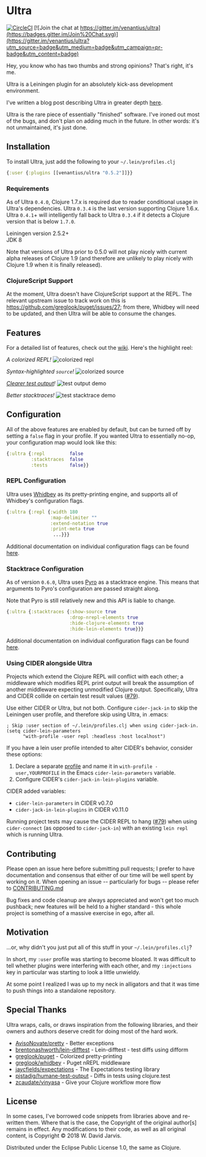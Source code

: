 # Ultra

[![CircleCI](https://circleci.com/gh/venantius/ultra.svg?style=svg)](https://circleci.com/gh/venantius/ultra)
[![Join the chat at https://gitter.im/venantius/ultra](https://badges.gitter.im/Join%20Chat.svg)](https://gitter.im/venantius/ultra?utm_source=badge&utm_medium=badge&utm_campaign=pr-badge&utm_content=badge)

Hey, you know who has two thumbs and strong opinions? That's right, it's me.

Ultra is a Leiningen plugin for an absolutely kick-ass development environment.

I've written a blog post describing Ultra in greater depth [here](http://blog.venanti.us/ultra).

Ultra is the rare piece of essentially "finished" software. I've ironed out most of the bugs, and don't plan on adding much in the future. In other words: it's not unmaintained, it's just done.

## Installation

To install Ultra, just add the following to your `~/.lein/profiles.clj`

```clojure
{:user {:plugins [[venantius/ultra "0.5.2"]]}}
```

### Requirements

As of Ultra `0.4.0`, Clojure 1.7.x is required due to reader conditional usage in Ultra's dependencies. Ultra `0.3.4` is the last version supporting Clojure 1.6.x. Ultra `0.4.1`+ will intelligently fall back to Ultra `0.3.4` if it detects a Clojure version that is below `1.7.0`.

Leiningen version 2.5.2+  
JDK 8

Note that versions of Ultra prior to 0.5.0 will not play nicely with current alpha releases of Clojure 1.9 (and therefore are unlikely to play nicely with Clojure 1.9 when it is finally released).

### ClojureScript Support

At the moment, Ultra doesn't have ClojureScript support at the REPL. The relevant upstream issue to track work on this is https://github.com/greglook/puget/issues/27; from there, Whidbey will need to be updated, and then Ultra will be able to consume the changes.

## Features
For a detailed list of features, check out the [wiki](https://github.com/venantius/ultra/wiki). Here's the highlight reel:

*A colorized REPL!*
![colorized repl](https://venantius.github.io/ultra/images/colorized-repl.png)

*Syntax-highlighted `source`!*
![colorized source](https://venantius.github.io/ultra/images/colorized-source.png)

*[Clearer test output](https://github.com/venantius/ultra/wiki/Tests)!*
![test output demo](https://venantius.github.io/ultra/images/test-output.png)

*Better stacktraces!*
![test stacktrace demo](https://venantius.github.io/ultra/images/colorized-test-stacktrace.png)

## Configuration

All of the above features are enabled by default, but can be turned off by setting a `false` flag in your profile. If you wanted Ultra to essentially no-op, your configuration map would look like this:

```clojure
{:ultra {:repl         false
         :stacktraces  false
         :tests        false}}
```
### REPL Configuration

Ultra uses [Whidbey](https://github.com/greglook/whidbey) as its pretty-printing engine, and supports all of Whidbey's configuration flags.

```clojure
{:ultra {:repl {:width 180
                :map-delimiter ""
                :extend-notation true
                :print-meta true
                 ...}}}
```

Additional documentation on individual configuration flags can be found [here](./doc/repl.md).

### Stacktrace Configuration

As of version `0.6.0`, Ultra uses [Pyro](https://github.com/venantius/pyro) as a stacktrace engine. This means that arguments to Pyro's configuration are passed straight along.

Note that Pyro is still relatively new and this API is liable to change.

```clojure
{:ultra {:stacktraces {:show-source true
                       :drop-nrepl-elements true
                       :hide-clojure-elements true
                       :hide-lein-elements true}}}
```

Additional documentation on individual configuration flags can be found [here](./doc/stacktraces.md).

### Using CIDER alongside Ultra

Projects which extend the Clojure REPL will conflict with each other; a middleware which modifies REPL print output will break the assumption of another middleware expecting unmodified Clojure output. Specifically, Ultra and CIDER collide on certain test result values ([#79](https://github.com/venantius/ultra/issues/79)).

Use either CIDER or Ultra, but not both. Configure `cider-jack-in` to skip the Leiningen user profile, and therefore skip using Ultra, in .emacs:

```emacs
; Skip :user section of ~/.lein/profiles.clj when using cider-jack-in.
(setq cider-lein-parameters
      "with-profile -user repl :headless :host localhost")
```

If you have a lein user profile intended to alter CIDER's behavior, consider these options:

1. Declare a separate [profile](https://github.com/technomancy/leiningen/blob/master/doc/PROFILES.md) and name it in `with-profile -user,YOURPROFILE` in the Emacs `cider-lein-parameters` variable.
2. Configure CIDER's `cider-jack-in-lein-plugins` variable.

CIDER added variables:

* `cider-lein-parameters` in CIDER v0.7.0
* `cider-jack-in-lein-plugins` in CIDER v0.11.0

Running project tests may cause the CIDER REPL to hang ([#79](https://github.com/venantius/ultra/issues/79)) when using `cider-connect` (as opposed to `cider-jack-in`) with an existing `lein repl` which is running Ultra.

## Contributing

Please open an issue here before submitting pull requests; I prefer to have documentation and consensus that either of our time will be well spent by working on it. When opening an issue -- particularly for bugs -- please refer to [CONTRIBUTING.md](https://github.com/venantius/ultra/blob/master/CONTRIBUTING.md)

Bug fixes and code cleanup are always appreciated and won't get too much pushback; new features will be held to a higher standard - this whole project is something of a massive exercise in ego, after all.

## Motivation

...or, why didn't you just put all of this stuff in your `~/.lein/profiles.clj`?

In short, my `:user` profile was starting to become bloated. It was difficult to tell whether plugins were interfering with each other, and my `:injections` key in particular was starting to look a little unwieldy.

At some point I realized I was up to my neck in alligators and that it was time to push things into a standalone repository.

## Special Thanks

Ultra wraps, calls, or draws inspiration from the following libraries, and their owners and authors deserve credit for doing most of the hard work.

 - [AvisoNovate/pretty](https://github.com/AvisoNovate/pretty) - Better exceptions
 - [brentonashworth/lein-difftest](https://github.com/brentonashworth/lein-difftest) - Lein-difftest - test diffs using difform
 - [greglook/puget](https://github.com/greglook/puget) - Colorized pretty-printing
 - [greglook/whidbey](https://github.com/greglook/whidbey) - Puget nREPL middleware
 - [jaycfields/expectations](https://github.com/jaycfields/expectations) - The Expectations testing library
 - [pjstadig/humane-test-output](https://github.com/pjstadig/humane-test-output) - Diffs in tests using clojure.test
 - [zcaudate/vinyasa](https://github.com/zcaudate/vinyasa) - Give your Clojure workflow more flow

## License

In some cases, I've borrowed code snippets from libraries above and re-written them. Where that is the case, the Copyright of the original author[s] remains in effect. Any modifications to their code, as well as all original content, is Copyright © 2018 W. David Jarvis.

Distributed under the Eclipse Public License 1.0, the same as Clojure.
